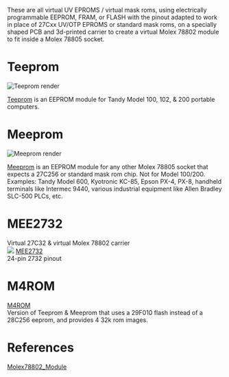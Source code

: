 These are all virtual UV EPROMS / virtual mask roms, using electrically programmable EEPROM, FRAM, or FLASH with the pinout adapted to work in place of 27Cxx UV/OTP EPROMS or standard mask roms, on a specially shaped PCB and 3d-printed carrier to create a virtual Molex 78802 module to fit inside a Molex 78805 socket.

# Teeprom
![Teeprom render](PCB/out/Teeprom.jpg)

[Teeprom](http://tandy.wiki/Teeprom) is an EEPROM module for Tandy Model 100, 102, & 200 portable computers.

# Meeprom
![Meeprom render](PCB/out/Meeprom.jpg)

[Meeprom](http://tandy.wiki/Meeprom) is an EEPROM module for any other Molex 78805 socket that expects a 27C256 or standard mask rom chip. Not for Model 100/200. Examples: Tandy Model 600, Kyotronic KC-85, Epson PX-4, PX-8, handheld terminals like Intermec 9440, various industrial equipment like Allen Bradley SLC-500 PLCs, etc.

# MEE2732
Virtual 27C32 & virtual Molex 78802 carrier  
![](PCB/out/MEE2732.jpg)
[MEE2732](MEE2732.md)  
24-pin 2732 pinout

# M4ROM
[M4ROM](https://github.com/bkw777/M4ROM)  
Version of Teeprom & Meeprom that uses a 29F010 flash instead of a 28C256 eeprom, and provides 4 32k rom images.

# References
[Molex78802_Module](https://github.com/bkw777/Molex78802_Module)  

